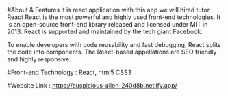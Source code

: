 #About & Features
it is react application.with this app we will hired  tutor .
 React
React is the most powerful and highly used front-end technologies. It is an open-source front-end library released and licensed under MIT in 2013. React is supported and maintained by the tech giant Facebook.

To enable developers with code reusability and fast debugging, React splits the code into components. The React-based appellations are SEO friendly and highly responsive.



#Front-end Technology :
React,
html5
CSS3


#Website Link : https://suspicious-allen-240d8b.netlify.app/
